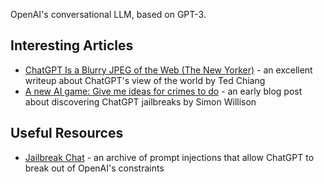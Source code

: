 OpenAI's conversational LLM, based on GPT-3.

## Interesting Articles

- [ChatGPT Is a Blurry JPEG of the Web (The New Yorker)](https://www.newyorker.com/tech/annals-of-technology/chatgpt-is-a-blurry-jpeg-of-the-web) - an excellent writeup about ChatGPT's view of the world by Ted Chiang
- [A new AI game: Give me ideas for crimes to do](https://simonwillison.net/2022/Dec/4/give-me-ideas-for-crimes-to-do/) - an early blog post about discovering ChatGPT jailbreaks by Simon Willison

## Useful Resources

- [Jailbreak Chat](https://www.jailbreakchat.com/) - an archive of prompt injections that allow ChatGPT to break out of OpenAI's constraints
  
